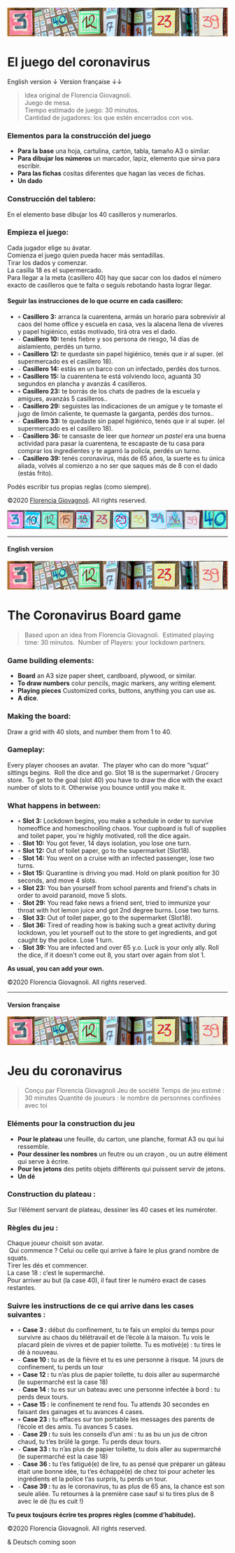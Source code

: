 ![El juego del coronavirus](https://github.com/CaroGiovagnoli/corona_game/blob/master/img/banner.jpg?raw=true)
# El juego del coronavirus

English version ↓
Version française ↓↓


>Idea original de Florencia Giovagnoli.    
>Juego de mesa.    
>Tiempo estimado de juego: 30 minutos.    
>Cantidad de jugadores: los que estén encerrados con vos.    

### Elementos para la construcción del juego
- **Para la base** una hoja, cartulina, cartón, tabla, tamaño A3 o simliar.    
- **Para dibujar los números** un marcador, lapiz, elemento que sirva para escribir.    
- **Para las fichas** cositas diferentes que hagan las veces de fichas.    
- **Un dado**

### Construcción del tablero:
En el elemento base dibujar los 40 casilleros y numerarlos.

### Empieza el juego:
Cada jugador elige su ávatar.    
Comienza el juego quien pueda hacer más sentadillas.    
Tirar los dados y comenzar.    
La casilla 18 es el supermercado.    
Para llegar a la meta (casillero 40) hay que sacar con los dados el número exacto de casilleros que te falta o seguís rebotando hasta lograr llegar.    

#### Seguir las instrucciones de lo que ocurre en cada casillero:

- `+` **Casillero 3:** arranca la cuarentena, armás un horario para sobrevivir al caos del home office y escuela en casa, ves la alacena llena de víveres y papel higiénico, estás motivado, tirá otra ves el dado.    
- `-` **Casillero 10:** tenés fiebre y sos persona de riesgo, 14 días de aislamiento, perdés un turno.    
- `+` **Casillero 12:** te quedaste sin papel higiénico, tenés que ir al super. (el supermercado es el casillero 18).    
- `-` **Casillero 14:** estás en un barco con un infectado, perdés dos turnos.    
- `+` **Casillero 15:** la cuarentena te está volviendo loco, aguantá 30 segundos en plancha y avanzás 4 casilleros.    
- `+` **Casillero 23:** te borrás de los chats de padres de la escuela y amigues, avanzás 5 casilleros..    
- `-` **Casillero 29:** seguistes las indicaciones de un amigue y te tomaste el jugo de limón caliente, te quemaste la garganta, perdés dos turnos..    
- `-` **Casillero 33:** te quedaste sin papel higiénico, tenés que ir al super. (el supermercado es el casillero 18).    
- `-` **Casillero 36:** te cansaste de leer que _hornear un pastel_ era una buena actividad para pasar la cuarentena, te escapaste de tu casa para comprar los ingredientes y te agarró la policía, perdés un turno.    
- `-` **Casillero 39:** tenés coronavirus, más de 65 años, la suerte es tu única aliada, volvés al comienzo a no ser que saques más de 8 con el dado (estás frito).    

Podés escribir tus propias reglas (como siempre).    
    
©2020 [Florencia Giovagnoli](http://florenciagiovagnoli.com/). All rights reserved.    
    
![Podés escribir tus propias reglas](https://github.com/CaroGiovagnoli/corona_game/blob/master/img/botton.jpg?raw=true)

---
#### English version

![El juego del coronavirus](https://github.com/CaroGiovagnoli/corona_game/blob/master/img/banner.jpg?raw=true)
# The Coronavirus Board game

> Based upon an idea from Florencia Giovagnoli. 
> Estimated playing time: 30 minutos. 
> Number of Players: your lockdown partners.    

### Game building elements:
- __Board__ an A3 size paper sheet, cardboard, plywood, or similar.    
- __To draw numbers__ colur pencils, magic markers, any writing element.    
- __Playing pieces__ Customized corks, buttons, anything you can use as.    
- __A dice__.    

### Making the board:
Draw a grid with 40 slots, and number them from 1 to 40.    

### Gameplay:
Every player chooses an avatar. 
The player who can do more “squat” sittings begins. 
 Roll the dice and go. Slot 18 is the supermarket / Grocery store. 
To get to the goal (slot 40) you have to draw the dice with the exact number of slots to it. Otherwise you bounce untill you make it.

### What happens in between:
- `+` __Slot 3:__ Lockdown begins, you make a schedule in order to survive homeoffice and homeschoolling chaos. Your cupboard is full of supplies and toilet paper, you´re highly motivated, roll the dice again.
- `-` __Slot 10:__ You got fever, 14 days isolation, you lose one turn.
- `+` __Slot 12:__ Out of toilet paper, go to the supermarket (Slot18).
- `-` __Slot 14:__ You went on a cruise with an infected passenger, lose two turns.
- `+` __Slot 15:__ Quarantine is driving you mad. Hold on plank position for 30 seconds, and move 4 slots.
- `+` __Slot 23:__ You ban yourself from school parents and friend's chats in order to avoid paranoid, move 5 slots.
- `-` __Slot 29:__ You read fake news a friend sent, tried to immunize your throat with hot lemon juice and got 2nd degree burns. Lose two turns.
- `-` __Slot 33:__ Out of toilet paper, go to the supermarket (Slot18).
- `-` __Slot 36:__ Tired of reading how is baking such a great activity during lockdown, you let yourself out to the store to get ingredients, and got caught by the police. Lose 1 turn. 
- `-` __Slot 39:__ You are infected and over 65 y.o. Luck is your only ally. Roll the dice, if it doesn't come out 8, you start over again from slot 1.

__As usual, you can add your own.__

©2020 Florencia Giovagnoli. All rights reserved.

---
#### Version française

![El juego del coronavirus](https://github.com/CaroGiovagnoli/corona_game/blob/master/img/banner.jpg?raw=true)
# Jeu du coronavirus
> Conçu par Florencia Giovagnoli
> Jeu de société
> Temps de jeu estimé : 30 minutes
> Quantité de joueurs : le nombre de personnes confinées avec toi 

### Eléments pour la construction du jeu
- __Pour le plateau__ une feuille, du carton, une planche, format A3 ou qui lui ressemble.
- __Pour dessiner les nombres__ un feutre ou un crayon , ou un autre élément qui serve à écrire.
- __Pour les jetons__ des petits objets différents qui puissent servir de jetons.
- __Un dé__ 

### Construction du plateau :
Sur l’élément servant de plateau, dessiner les 40 cases et les numéroter. 

### Règles du jeu :
Chaque joueur choisit son avatar.    
 Qui commence ? Celui ou celle qui arrive à faire le plus grand nombre de squats.     
Tirer les dés et commencer.    
La case 18 : c’est le supermarché.    
Pour arriver au but (la case 40), il faut tirer le numéro exact de cases restantes.     

### Suivre les instructions de ce qui arrive dans les cases suivantes :
- `+` __Case 3 :__ début du confinement, tu te fais un emploi du temps pour survivre au chaos du télétravail et de l’école à la maison. Tu vois le placard plein de vivres et de papier toilette. Tu es motivé(e) : tu tires le dé à nouveau.    
- `-` __Case 10 :__ tu as de la fièvre et tu es une personne à risque. 14 jours de confinement, tu perds un tour    
- `+` __Case 12 :__ tu n’as plus de papier toilette, tu dois aller au supermarché (le supermarché est la case 18)    
- `-` __Case 14 :__ tu es sur un bateau avec une personne infectée à bord : tu perds deux tours.    
- `+` __Case 15 :__ le confinement te rend fou. Tu attends 30 secondes en faisant des gainages et tu avances 4 cases.    
- `+` __Case 23 :__ tu effaces sur ton portable les messages des parents de l’école et des amis. Tu avances 5 cases.    
- `-` __Case 29 :__ tu suis les conseils d’un ami :  tu as bu un jus de citron chaud, tu t’es brûlé la gorge. Tu perds deux tours.    
- `-` __Case 33 :__ tu n’as plus de papier toilette, tu dois aller au supermarché (le supermarché est la case 18)    
- `-` __Case 36 :__ tu t’es fatigué(e)  de lire,  tu as pensé que préparer un gâteau était une bonne idée, tu t’es échappé(e)  de chez toi pour acheter les ingrédients et la police t’as surpris, tu perds un tour.    
- `-` __Case 39 :__ tu as le coronavirus, tu as plus de 65 ans, la chance est son seule aliée. Tu retournes à la première case sauf si tu tires plus de 8 avec le dé (tu es cuit !)    

__Tu peux toujours écrire tes propres règles (comme d’habitude).__

©2020 Florencia Giovagnoli. All rights reserved.

& Deutsch coming soon
